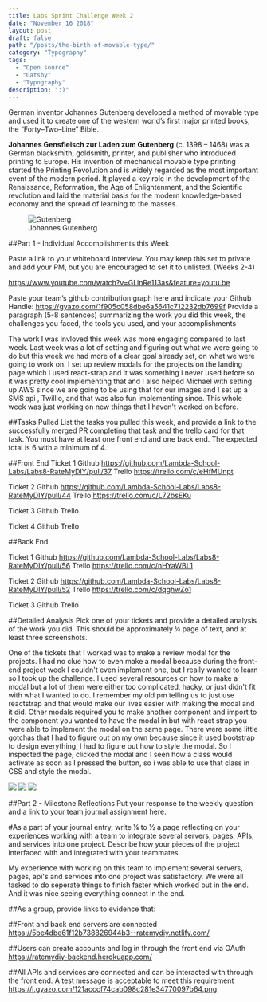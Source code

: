 ```yaml
---
title: Labs Sprint Challenge Week 2
date: "November 16 2018"
layout: post
draft: false
path: "/posts/the-birth-of-movable-type/"
category: "Typography"
tags:
  - "Open source"
  - "Gatsby"
  - "Typography"
description: ":)"
---
```


German inventor Johannes Gutenberg developed a method of movable type and used it to create one of the western world’s first major printed books, the “Forty–Two–Line” Bible.

**Johannes Gensfleisch zur Laden zum Gutenberg** (c. 1398 – 1468) was a German blacksmith, goldsmith, printer, and publisher who introduced printing to Europe. His invention of mechanical movable type printing started the Printing Revolution and is widely regarded as the most important event of the modern period. It played a key role in the development of the Renaissance, Reformation, the Age of Enlightenment, and the Scientific revolution and laid the material basis for the modern knowledge-based economy and the spread of learning to the masses.

<figure class="float-right" style="width: 240px">
	<img src="./Gutenberg.jpg" alt="Gutenberg">
	<figcaption>Johannes Gutenberg</figcaption>
</figure>

##Part 1 - Individual Accomplishments this Week

Paste a link to your whiteboard interview. You may keep this set to private and add your PM, but you are encouraged to set it to unlisted. (Weeks 2-4)

https://www.youtube.com/watch?v=GLinRe113as&feature=youtu.be



Paste your team’s github contribution graph here and indicate your Github Handle:
https://gyazo.com/1f905c058dbe6a5641c712232db7699f
Provide a paragraph (5-8 sentences) summarizing the work you did this week, the challenges you faced, the tools you used, and your accomplishments

The work I was invloved this week was more engaging compared to last week. Last week was a lot of setting and figuring out what we were going to do but this week we had more of a clear goal already set, on what we were going to work on. I set up review modals for the projects on the landing page which I used react-strap and it was something i never used before so it was pretty cool implementing that and I also helped Michael with setting up AWS since we are going to be using that for our images and I set up a SMS api , Twillio, and that was also fun implementing since. This whole week was just working on new things that I haven't worked on before.



##Tasks Pulled
List the tasks you pulled this week, and provide a link to the successfully merged PR completing that task and the trello card for that task.  You must have at least one front end and one back end. The expected total is 6 with a minimum of 4.

##Front End
Ticket 1
Github https://github.com/Lambda-School-Labs/Labs8-RateMyDIY/pull/37
Trello https://trello.com/c/eHfMUnpt

Ticket 2
Github https://github.com/Lambda-School-Labs/Labs8-RateMyDIY/pull/44
Trello https://trello.com/c/L72bsEKu

Ticket 3
Github 
Trello 

Ticket 4
Github 
Trello 

##Back End



Ticket 1
Github https://github.com/Lambda-School-Labs/Labs8-RateMyDIY/pull/56
Trello https://trello.com/c/nHYaWBL1

Ticket 2
Github https://github.com/Lambda-School-Labs/Labs8-RateMyDIY/pull/52
Trello https://trello.com/c/dqghwZo1

Ticket 3
Github
Trello

##Detailed Analysis
Pick one of your tickets and provide a detailed analysis of the work you did.  This should be approximately ¼ page of text, and at least three screenshots.

One of the tickets that I worked was to make a review modal for the projects. I had no clue how to even make a modal because during the front-end project week I couldn't even implement one, but I really wanted to learn so I took up the challenge. I used several resources on how to make a modal but a lot of them were either too complicated, hacky, or just didn't fit with what I wanted to do. I remember my old pm telling us to just use reactstrap and that would make our lives easier with making the modal and it did. Other modals required you to make another component and import to the component you wanted to have the modal in but with react strap you were able to implement the modal on the same page. There were some little gotchas that I had to figure out on my own because since it used bootstrap to design everything, I had to figure out how to style the modal. So I inspected the page, clicked the modal and I seen how a class would activate as soon as I pressed the button, so i was able to use that class in CSS and style the modal.

<img src="https://i.gyazo.com/543e3713052c7c446c805b827d7cac27.png">
<img src="https://i.gyazo.com/9e31fc83fbfb15ef79992e5b5ae7ce46.png">
<img src="https://gyazo.com/5b82a1ff971171ae49758e7404eb1092">


##Part 2 - Milestone Reflections
Put your response to the weekly question and a link to your team journal assignment here.


#As a part of your journal entry, write ¼ to ½ a page reflecting on your experiences working with a team to integrate several servers, pages, APIs, and services into one project. Describe how your pieces of the project interfaced with and integrated with your teammates.

My experience with working on this team to implement several servers, pages, api's and services into one project was satisfactory. We were all tasked to do seperate things to finish faster which worked out in the end. And it was nice seeing everything connect in the end.

##As a group, provide links to evidence that:

##Front and back end servers are connected
https://5be4dbe61f12b738826944b3--ratemydiy.netlify.com/

##Users can create accounts and log in through the front end via OAuth
https://ratemydiy-backend.herokuapp.com/

##All APIs and services are connected and can be interacted with through the front end. A test message is acceptable to meet this requirement
https://i.gyazo.com/121acccf74cab098c281e34770097b64.png